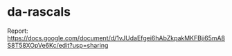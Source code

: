 # da-rascals

Report: https://docs.google.com/document/d/1vJUdaEfgei6hAbZkpakMKFBji65mA8S8T58XOpVe6Kc/edit?usp=sharing